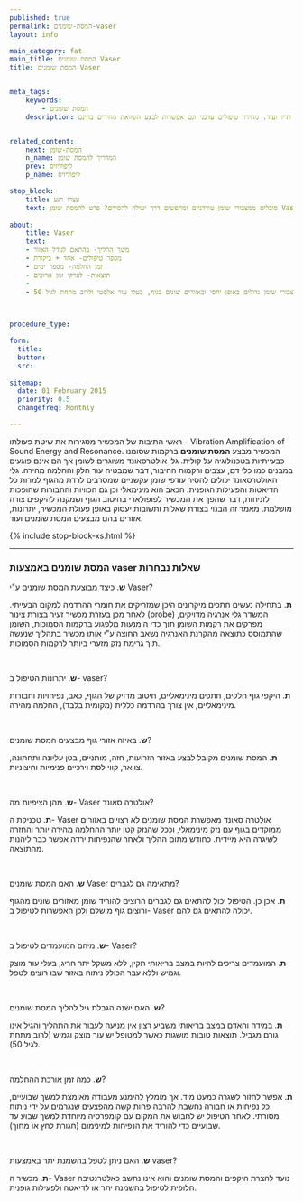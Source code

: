 ```yaml
---
published: true
permalink: המסת-שומנים-vaser
layout: info

main_category: fat
main_title: המסת שומנים Vaser
title: המסת שומנים Vaser


meta_tags:
    keywords:
        - המסת שומנים
    description: המסת שומנים בשיטת ואסר - כל מה שרציתם לדעת על ההליך, שיטות להמסת שומן בהן, לייזר, בודי טייט גלי רדיו ועוד. מחירון טיפולים עדכני וגם אפשרות לבצע השוואת מחירים בחינם.    


related_content:
    next: המסת-שומן
    n_name: המדריך להמסת שומן
    prev: ליפוליזיס
    p_name: ליפוליזיס

stop_block: 
    title: עצרו רגע
    text: סובלים ממצבורי שומן טורדניים ומחפשים דרך יעילה להסירם? פרט להמסת שומן Vaser מומלץ שתשקלו המסה בשיטת הבודי טייט, מכשיר חדשני הנותן פתרון מושלם הן למצבורי השומן והן ל״גלים״ שעלולים להישאר לאחר פרוצדורות אחרות להסרת השומן ע״י מתיחת העור.    
    
about:
    title: Vaser
    text: 
    - משך ההליך- בהתאם לגודל האזור
    - מספר טיפולים- אחד + ביקורת
    - זמן החלמה- מספר ימים
    - תוצאות- לפרקי זמן ארוכים
    - 
    - מתאים לנשים וגברים הסובלים ממצבורי שומן גדולים באופן יחסי ובאזורים שונים בגוף, בעלי עור אלסטי ולרוב מתחת לגיל 50

   

procedure_type: 

form:
  title: 
  button: 
  src:
  
sitemap: 
  date: 01 February 2015
  priority: 0.5
  changefreq: Monthly

---
```

ראשי התיבות של המכשיר מסגירות את שיטת פעולתו - Vibration Amplification of Sound Energy and Resonance. המכשיר מבצע **המסת שומנים** ברקמות שסומנו כבעייתיות בטכנולוגיה על קולית. גלי אולטרסאונד משוגרים לשומן אך הם אינם פוגעים במבנים כמו כלי דם, עצבים ורקמות החיבור, דבר שמבטיח עור חלק והחלמה מהירה. גלי האולטרסאונד יכולים להסיר עודפי שומן עקשניים שמסרבים לרדת מהגוף למרות כל הדיאטות והפעילות הגופנית. הכאב הוא מינימאלי וכן גם הכוויות והחבורות שהופכות לזניחות, דבר שהפך את המכשיר לפופולארי בחיטוב הגוף ושמקנה להיקפים צורה מושלמת. מאמר זה הבנוי בצורת שאלות ותשובות יעסוק באופן פעולת המכשיר, יתרונות, אזורים בהם מבצעים המסת שומנים ועוד.


 {% include stop-block-xs.html %}  

- - - - - -
 
###  המסת שומנים באמצעות vaser שאלות נבחרות

**ש**. כיצד מבוצעת המסת שומנים ע"י Vaser?

**ת**. בתחילה נעשים חתכים מיקרונים היכן שמזריקים את חומרי ההרדמה למקום הבעייתי. לאחר מכן בעזרת מכשיר זעיר בצורת צינור (probe) המשדר גלי אנרגיה מדויקים, מפרקים את רקמות השומן תוך כדי הימנעות מלפגוע ברקמות הסמוכות, השומן שהתמוסס כתוצאה מהקרנת האנרגיה נשאב החוצה ע"י אותו מכשיר בתהליך שנעשה תוך גרימת נזק מזערי ביותר לרקמות הסמוכות.
 
 

**ש**. יתרונות הטיפול ב- vaser?

**ת**. היקפי גוף חלקים, חתכים מינימאליים, חיטוב מדויק של הגוף, כאב, נפיחויות וחבורות מינימאליים, אין צורך בהרדמה כללית (מקומית בלבד), החלמה מהירה.
 
 

**ש**. באיזה אזורי גוף מבצעים המסת שומנים? 

**ת**. המסת שומנים מקובל לבצע באזור הזרועות, חזה, מותניים, בטן עליונה ותחתונה, צוואר, קווי לסת וירכיים פנימיות וחיצוניות.
 
 

**ש**. מהן הציפיות מה- Vaser אולטרה סאונד?

**ת**. טכניקת ה- Vaser אולטרה סאונד מאפשרת המסת שומנים לא רצויים באזורים ממוקדים בגוף עם נזק מינימאלי, וככל שהנזק קטן יותר ההחלמה מהירה יותר והחזרה לשיגרה היא מיידית. כחודש מתום ההליך ולאחר שהנפיחות ירדה אפשר כבר ליהנות מהתוצאה.
 
 

**ש**. האם המסת שומנים Vaser מתאימה גם לגברים?

**ת**. אכן כן. הטיפול יכול להתאים גם לגברים הרוצים להוריד שומן מאזורים שונים מהגוף ורוצים גוף מושלם ולכן האפשרות לטיפול ב- Vaser  יכולה להתאים גם להם.
 
 

**ש**. מיהם המועמדים לטיפול ב- Vaser?

**ת**. המועמדים צריכים להיות במצב בריאותי תקין, ללא משקל יתר חריג, בעלי עור מוצק וגמיש וללא עבר הכולל ניתוח באזור שבו רוצים לטפל.
 
 

**ש**. האם ישנה הגבלת גיל להליך המסת שומנים?

**ת**. במידה והאדם במצב בריאותי משביע רצון אין מניעה לעבור את התהליך והגיל אינו גורם מגביל. תוצאות טובות מושגות כאשר למטופל יש עור מוצק וגמיש (לרוב מתחת לגיל 50).
 
 

**ש**. כמה זמן אורכת ההחלמה?

**ת**. אפשר לחזור לשגרה כמעט מיד. אך מומלץ להימנע מעבודה מאומצת למשך שבועיים, כל נפיחות או חבורה נחשבת להרבה פחות קשה מהפצעים שנגרמים על ידי ניתוח מסורתי. לאחר הטיפול יש לחבוש את המקום עם קומפרסיה מיוחדת למשך שבוע עד שבועיים כדי להוריד את הנפיחות למינימום (חגורת לחץ או מחוך).
 
 

**ש**. האם ניתן לטפל בהשמנת יתר באמצעות vaser?

**ת**. מכשיר ה- Vaser נועד להצרת היקפים והמסת שומנים והוא אינו נחשב כאלטרנטיבה חלופית לטיפול בהשמנת יתר או לדיאטה ולפעילות גופנית.
